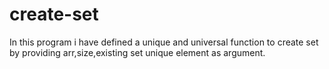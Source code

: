 # create-set
In this program i have defined a unique and universal function to create set by providing arr,size,existing set unique element as argument.
